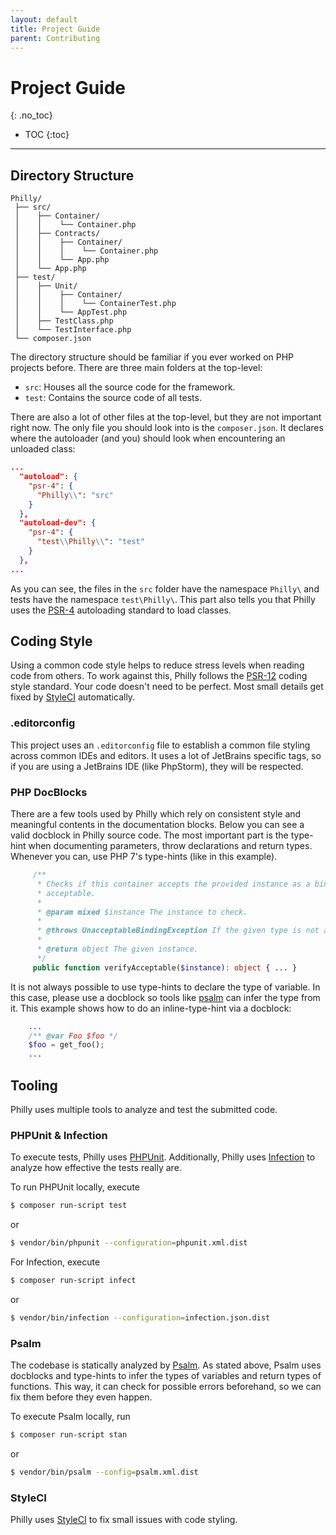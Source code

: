 ```yaml
---
layout: default
title: Project Guide
parent: Contributing
---
```


# Project Guide
{: .no_toc}

- TOC
{:toc}

---

## Directory Structure

```
Philly/
 ├── src/
 │    ├── Container/
 │    │    └── Container.php
 │    ├── Contracts/
 │    │    ├── Container/
 │    │    │    └── Container.php
 │    │    └── App.php
 │    └── App.php
 ├── test/
 │    ├── Unit/
 │    │    ├── Container/
 │    │    │    └── ContainerTest.php
 │    │    └── AppTest.php
 │    ├── TestClass.php
 │    └── TestInterface.php
 └── composer.json
```

The directory structure should be familiar if you ever worked on PHP projects before.
There are three main folders at the top-level:

- `src`: Houses all the source code for the framework.
- `test`: Contains the source code of all tests.

There are also a lot of other files at the top-level, but they are not important right now.
The only file you should look into is the `composer.json`.
It declares where the autoloader (and you) should look when encountering an unloaded class:

```json
...
  "autoload": {
    "psr-4": {
      "Philly\\": "src"
    }
  },
  "autoload-dev": {
    "psr-4": {
      "test\\Philly\\": "test"
    }
  },
...
```

As you can see, the files in the `src` folder have the namespace `Philly\` and tests have the namespace `test\Philly\`.
This part also tells you that Philly uses the [PSR-4](https://www.php-fig.org/psr/psr-4/) autoloading standard to load classes.

## Coding Style

Using a common code style helps to reduce stress levels when reading code from others.
To work against this, Philly follows the [PSR-12](https://www.php-fig.org/psr/psr-12/) coding style standard.
Your code doesn't need to be perfect. Most small details get fixed by [StyleCI](#styleci) automatically.

### .editorconfig

This project uses an `.editorconfig` file to establish a common file styling across common IDEs and editors.
It uses a lot of JetBrains specific tags, so if you are using a JetBrains IDE (like PhpStorm), they will be respected.

### PHP DocBlocks

There are a few tools used by Philly which rely on consistent style and meaningful contents in the documentation blocks.
Below you can see a valid docblock in Philly source code.
The most important part is the type-hint when documenting parameters, throw declarations and return types.
Whenever you can, use PHP 7's type-hints (like in this example).

```php
     /**
      * Checks if this container accepts the provided instance as a binding. Throws an exception if the given type is not
      * acceptable.
      *
      * @param mixed $instance The instance to check.
      *
      * @throws UnacceptableBindingException If the given type is not acceptable for binding.
      *
      * @return object The given instance.
      */
     public function verifyAcceptable($instance): object { ... }
```

It is not always possible to use type-hints to declare the type of variable.
In this case, please use a docblock so tools like [psalm](https://psalm.dev/) can infer the type from it.
This example shows how to do an inline-type-hint via a docblock:

```php
    ...
    /** @var Foo $foo */
    $foo = get_foo();
    ...
```

## Tooling

Philly uses multiple tools to analyze and test the submitted code.

### PHPUnit & Infection

To execute tests, Philly uses [PHPUnit](https://phpunit.de/).
Additionally, Philly uses [Infection](https://infection.github.io/) to analyze how effective the tests really are.

To run PHPUnit locally, execute

```bash
$ composer run-script test
```

or

```bash
$ vendor/bin/phpunit --configuration=phpunit.xml.dist
```

For Infection, execute

```bash
$ composer run-script infect
```

or

```bash
$ vendor/bin/infection --configuration=infection.json.dist
```

### Psalm

The codebase is statically analyzed by [Psalm](https://psalm.dev).
As stated above, Psalm uses docblocks and type-hints to infer the types of variables and return types of functions.
This way, it can check for possible errors beforehand, so we can fix them before they even happen.

To execute Psalm locally, run

```bash
$ composer run-script stan
```

or

```bash
$ vendor/bin/psalm --config=psalm.xml.dist
```

### StyleCI

Philly uses [StyleCI](https://styleci.io) to fix small issues with code styling.
